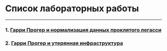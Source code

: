 # Список лабораторных работы
______________________________________________________________________________
### 1. [Гарри Прогер и нормализация данных проклятого легасси](https://github.com/rstu-web-labs/Lab-1_DB_and_legacy)

### 2. [Гарри Прогер и утерянная инфраструктура](https://github.com/rstu-web-labs/Lab-2_Infra_and_Docker)
